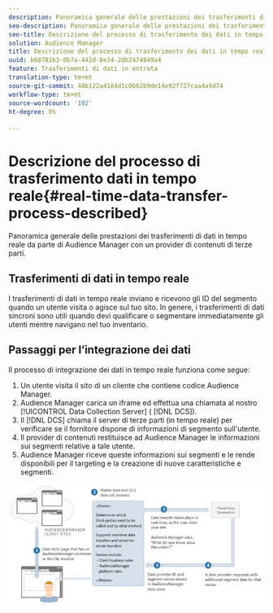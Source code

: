 ```yaml
---
description: Panoramica generale delle prestazioni dei trasferimenti di dati in tempo reale da parte di Audience Manager con un provider di contenuti di terze parti.
seo-description: Panoramica generale delle prestazioni dei trasferimenti di dati in tempo reale da parte di Audience Manager con un provider di contenuti di terze parti.
seo-title: Descrizione del processo di trasferimento dei dati in tempo reale
solution: Audience Manager
title: Descrizione del processo di trasferimento dei dati in tempo reale
uuid: b68781b3-0b7a-442d-8e34-2db2474849a4
feature: Trasferimenti di dati in entrata
translation-type: tm+mt
source-git-commit: 48b122a4184d1c0662b9de14e92f727caa4a9d74
workflow-type: tm+mt
source-wordcount: '192'
ht-degree: 0%

---
```



# Descrizione del processo di trasferimento dati in tempo reale{#real-time-data-transfer-process-described}

Panoramica generale delle prestazioni dei trasferimenti di dati in tempo reale da parte di Audience Manager con un provider di contenuti di terze parti.

<!-- real-time-data-transfer-explained.xml -->

## Trasferimenti di dati in tempo reale

I trasferimenti di dati in tempo reale inviano e ricevono gli ID del segmento quando un utente visita o agisce sul tuo sito. In genere, i trasferimenti di dati sincroni sono utili quando devi qualificare o segmentare immediatamente gli utenti mentre navigano nel tuo inventario.

## Passaggi per l’integrazione dei dati

Il processo di integrazione dei dati in tempo reale funziona come segue:

1. Un utente visita il sito di un cliente che contiene codice Audience Manager.
1. Audience Manager carica un iframe ed effettua una chiamata al nostro [!UICONTROL Data Collection Server] ( [!DNL DCS]).
1. Il [!DNL DCS] chiama il server di terze parti (in tempo reale) per verificare se il fornitore dispone di informazioni di segmento sull&#39;utente.
1. Il provider di contenuti restituisce ad Audience Manager le informazioni sui segmenti relative a tale utente.
1. Audience Manager riceve queste informazioni sui segmenti e le rende disponibili per il targeting e la creazione di nuove caratteristiche e segmenti.

![](assets/rt_reduce70.png)